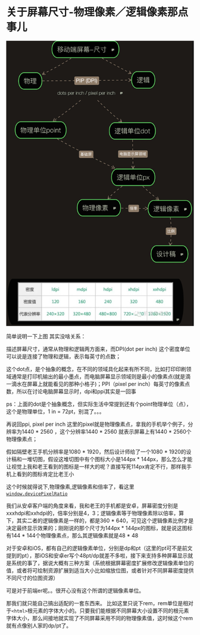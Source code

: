 # 关于屏幕尺寸-物理像素／逻辑像素那点事儿

![screen](./screen.jpeg)

简单说明一下上图 其实没啥关系：

描述屏幕尺寸，通常从物理和逻辑两方面来，而DPI(dot per inch) 这个密度单位可以说是连接了物理和逻辑，表示每英寸的点数；

这个dot点，是个抽象的概念，在不同的领域具化起来有所不同，比如打印印刷领域通常是打印机输出的最小墨点，而电脑屏幕显示领域则是最小的像素点(就是滴一滴水在屏幕上就能看见的那种小格子)；PPI（pixel per inch）每英寸的像素点数，所以在讨论电脑屏幕显示时，dpi和ppi其实是一回事

ps：上面的dot是个抽象概念，但实际生活中常提到还有个point物理单位（点），这个是物理单位，1 in = 72pt，别混了。。。

再说回ppi,  pixel per inch 这里的pixel就是物理像素点，拿我的手机举个例子，分辨率为1440 * 2560 ，这个分辨率1440 * 2560 就表示屏幕上有1440 * 2560个物理像素点；

假如隔壁老王手机分辨率是1080 * 1920，然后设计师给了一个1080 * 1920的设计稿和一堆切图，假设这堆切图中有个图标大小是144px * 144px，那么怎么才能让视觉上我和老王看到的图标是一样大的呢？直接写死114px肯定不行，那样我手机上看到的图标肯定比老王小


这个时候就得说下,物理像素,逻辑像素和倍率了，看这里[`window.devicePixelRatio`](https://developer.mozilla.org/en-US/docs/Web/API/Window/devicePixelRatio)

我们从安卓客户端的角度来看，我和老王的手机都是安卓，屏幕密度分别是xxxhdpi和xxhdpi的，倍率分别是4，3；逻辑像素等于物理像素除以倍率，算下，其实二者的逻辑像素是一样的，都是360 * 640，可见这个逻辑像素比例才是决定最终显示效果的；刚刚说的那个尺寸为144px * 144px的图标，就是说这图标有144 * 144个物理像素点，那么其逻辑像素就是48 * 48

对于安卓和iOS，都有自己的逻辑像素单位，分别是dp和pt（这里的pt可不是前文提到的pt），那iOS和安卓er写个48pt/dp就差不多啦，接下来支持多种屏幕显示就是系统的事了，据说大概有三种方案（系统根据屏幕密度扩展修改逻辑像素单位的值，或者将可绘制资源扩展到适当大小比如缩放位图，或者针对不同屏幕密度提供不同尺寸的位图资源）

可是对于前端er呢。。很开心没有这个所谓的逻辑像素单位。

那我们就只能自己搞出适配的一套东西来。
比如这里只说下rem，rem单位是相对于`<html>`根元素的字体大小的。只要我们能根据不同屏幕大小设置不同的根元素字体大小，那么间接地就实现了不同屏幕采用不同的物理像素值，这时候这个rem就有点像别人家的dp/pt了。




